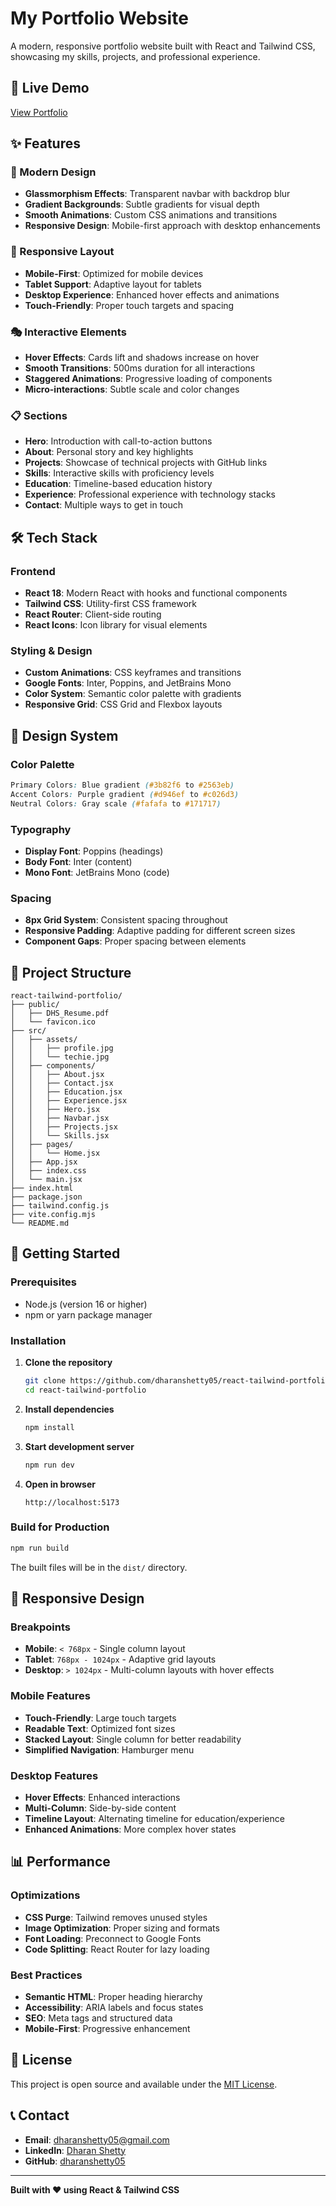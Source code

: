 # My Portfolio Website

A modern, responsive portfolio website built with React and Tailwind CSS, showcasing my skills, projects, and professional experience.

## 🚀 **Live Demo**

[View Portfolio](https://dharanshetty05.github.io/MyPortfolio)

## ✨ **Features**

### **🎨 Modern Design**
- **Glassmorphism Effects**: Transparent navbar with backdrop blur
- **Gradient Backgrounds**: Subtle gradients for visual depth
- **Smooth Animations**: Custom CSS animations and transitions
- **Responsive Design**: Mobile-first approach with desktop enhancements

### **📱 Responsive Layout**
- **Mobile-First**: Optimized for mobile devices
- **Tablet Support**: Adaptive layout for tablets
- **Desktop Experience**: Enhanced hover effects and animations
- **Touch-Friendly**: Proper touch targets and spacing

### **🎭 Interactive Elements**
- **Hover Effects**: Cards lift and shadows increase on hover
- **Smooth Transitions**: 500ms duration for all interactions
- **Staggered Animations**: Progressive loading of components
- **Micro-interactions**: Subtle scale and color changes

### **📋 Sections**
- **Hero**: Introduction with call-to-action buttons
- **About**: Personal story and key highlights
- **Projects**: Showcase of technical projects with GitHub links
- **Skills**: Interactive skills with proficiency levels
- **Education**: Timeline-based education history
- **Experience**: Professional experience with technology stacks
- **Contact**: Multiple ways to get in touch

## 🛠 **Tech Stack**

### **Frontend**
- **React 18**: Modern React with hooks and functional components
- **Tailwind CSS**: Utility-first CSS framework
- **React Router**: Client-side routing
- **React Icons**: Icon library for visual elements

### **Styling & Design**
- **Custom Animations**: CSS keyframes and transitions
- **Google Fonts**: Inter, Poppins, and JetBrains Mono
- **Color System**: Semantic color palette with gradients
- **Responsive Grid**: CSS Grid and Flexbox layouts

## 🎨 **Design System**

### **Color Palette**
```css
Primary Colors: Blue gradient (#3b82f6 to #2563eb)
Accent Colors: Purple gradient (#d946ef to #c026d3)
Neutral Colors: Gray scale (#fafafa to #171717)
```

### **Typography**
- **Display Font**: Poppins (headings)
- **Body Font**: Inter (content)
- **Mono Font**: JetBrains Mono (code)

### **Spacing**
- **8px Grid System**: Consistent spacing throughout
- **Responsive Padding**: Adaptive padding for different screen sizes
- **Component Gaps**: Proper spacing between elements

## 📁 **Project Structure**

```
react-tailwind-portfolio/
├── public/
│   ├── DHS_Resume.pdf
│   └── favicon.ico
├── src/
│   ├── assets/
│   │   ├── profile.jpg
│   │   └── techie.jpg
│   ├── components/
│   │   ├── About.jsx
│   │   ├── Contact.jsx
│   │   ├── Education.jsx
│   │   ├── Experience.jsx
│   │   ├── Hero.jsx
│   │   ├── Navbar.jsx
│   │   ├── Projects.jsx
│   │   └── Skills.jsx
│   ├── pages/
│   │   └── Home.jsx
│   ├── App.jsx
│   ├── index.css
│   └── main.jsx
├── index.html
├── package.json
├── tailwind.config.js
├── vite.config.mjs
└── README.md
```

## 🚀 **Getting Started**

### **Prerequisites**
- Node.js (version 16 or higher)
- npm or yarn package manager

### **Installation**

1. **Clone the repository**
   ```bash
   git clone https://github.com/dharanshetty05/react-tailwind-portfolio.git
   cd react-tailwind-portfolio
   ```

2. **Install dependencies**
   ```bash
   npm install
   ```

3. **Start development server**
   ```bash
   npm run dev
   ```

4. **Open in browser**
   ```
   http://localhost:5173
   ```

### **Build for Production**

```bash
npm run build
```

The built files will be in the `dist/` directory.

## 📱 **Responsive Design**

### **Breakpoints**
- **Mobile**: `< 768px` - Single column layout
- **Tablet**: `768px - 1024px` - Adaptive grid layouts
- **Desktop**: `> 1024px` - Multi-column layouts with hover effects

### **Mobile Features**
- **Touch-Friendly**: Large touch targets
- **Readable Text**: Optimized font sizes
- **Stacked Layout**: Single column for better readability
- **Simplified Navigation**: Hamburger menu

### **Desktop Features**
- **Hover Effects**: Enhanced interactions
- **Multi-Column**: Side-by-side content
- **Timeline Layout**: Alternating timeline for education/experience
- **Enhanced Animations**: More complex hover states

## 📊 **Performance**

### **Optimizations**
- **CSS Purge**: Tailwind removes unused styles
- **Image Optimization**: Proper sizing and formats
- **Font Loading**: Preconnect to Google Fonts
- **Code Splitting**: React Router for lazy loading

### **Best Practices**
- **Semantic HTML**: Proper heading hierarchy
- **Accessibility**: ARIA labels and focus states
- **SEO**: Meta tags and structured data
- **Mobile-First**: Progressive enhancement

## 📄 **License**

This project is open source and available under the [MIT License](LICENSE).

## 📞 **Contact**

- **Email**: dharanshetty05@gmail.com
- **LinkedIn**: [Dharan Shetty](https://www.linkedin.com/in/dharan-shetty)
- **GitHub**: [dharanshetty05](https://github.com/dharanshetty05)

---

**Built with ❤️ using React & Tailwind CSS**
